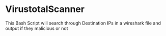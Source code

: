 # VirustotalScanner
This Bash Script will search through Destination IPs in a wireshark file and output if they malicious or not
